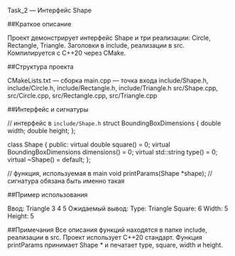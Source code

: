 Task_2 — Интерфейс Shape

##Краткое описание

Проект демонстрирует интерфейс Shape и три реализации: Circle, Rectangle, Triangle.
Заголовки в include, реализации в src.
Компилируется с C++20 через CMake.

##Структура проекта

CMakeLists.txt — сборка
main.cpp — точка входа
include/Shape.h, include/Circle.h, include/Rectangle.h, include/Triangle.h
src/Shape.cpp, src/Circle.cpp, src/Rectangle.cpp, src/Triangle.cpp

##Интерфейс и сигнатуры

// интерфейс в `include/Shape.h`
struct BoundingBoxDimensions { double width; double height; };

class Shape {
public:
virtual double square() = 0;
virtual BoundingBoxDimensions dimensions() = 0;
virtual std::string type() = 0;
virtual ~Shape() = default;
};

// функция, используемая в main
void printParams(Shape *shape); // сигнатура обязана быть именно такая

##Пример использования

Ввод:
Triangle
3 4 5
Ожидаемый вывод:
Type: Triangle
Square: 6
Width: 5
Height: 5

##Примечания
Все описания функций находятся в папке include, реализации в src.
Проект использует C++20 стандарт.
Функция printParams принимает Shape * и печатает type, square, width и height.